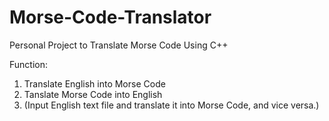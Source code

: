 # Morse-Code-Translator
Personal Project to Translate Morse Code Using C++

Function: 
1. Translate English into Morse Code
2. Tanslate Morse Code into English 
3. (Input English text file and translate it into Morse Code, and vice versa.)
